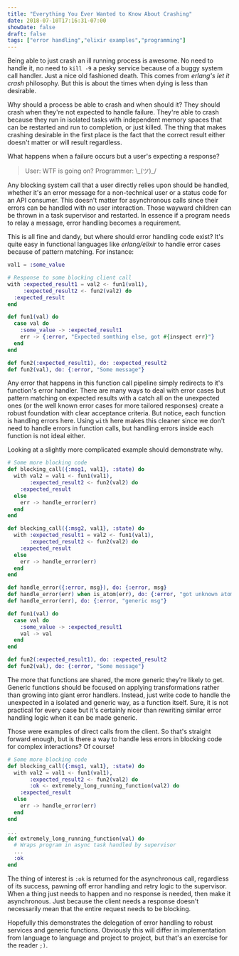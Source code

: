 ```yaml
---
title: "Everything You Ever Wanted to Know About Crashing"
date: 2018-07-10T17:16:31-07:00
showDate: false
draft: false
tags: ["error handling","elixir examples","programming"]
---
```

Being able to just crash an ill running process is awesome.
No need to handle it, no need to `kill -9` a pesky service because of a buggy system call handler.
Just a nice old fashioned death.
This comes from _erlang's let it crash_ philosophy.
But this is about the times when dying is less than desirable.

Why should a process be able to crash and when should it?
They should crash when they're not expected to handle failure.
They're able to crash because they run in isolated tasks with independent memory spaces that can be restarted and run to completion, or just killed.
The thing that makes crashing desirable in the first place is the fact that the correct result either doesn't matter or will result regardless.

What happens when a failure occurs but a user's expecting a response?

> User: WTF is going on?
> Programmer: \\\_(ツ)\_/

Any blocking system call that a user directly relies upon should be handled, whether it's an error message for a non-technical user or a status code for an API consumer.
This doesn't matter for asynchronous calls since their errors can be handled with no user interaction.
Those wayward children can be thrown in a task supervisor and restarted.
In essence if a program needs to relay a message, error handling becomes a requirement.

This is all fine and dandy, but where should error handling code exist?
It's quite easy in functional languages like _erlang/elixir_ to handle error cases because of pattern matching.
For instance:
```elixir
val1 = :some_value

# Response to some blocking client call
with :expected_result1 = val2 <- fun1(val1),
     :expected_result2 <- fun2(val2) do
  :expected_result
end

def fun1(val) do
  case val do
    :some_value -> :expected_result1
    err -> {:error, "Expected somthing else, got #{inspect err}"}
  end
end

def fun2(:expected_result1), do: :expected_result2
def fun2(val), do: {:error, "Some message"}
```
Any error that happens in this function call pipeline simply redirects to it's function's error handler.
There are many ways to deal with error cases but pattern matching on expected results with a catch all on the unexpected ones (or the well known error cases for more tailored responses) create a robust foundation with clear acceptance criteria.
But notice, each function is handling errors here.
Using `with` here makes this cleaner since we don't need to handle errors in function calls, but handling errors inside each function is not ideal either.

Looking at a slightly more complicated example should demonstrate why.
```elixir
# Some more blocking code
def blocking_call({:msg1, val1}, :state) do
  with val2 = val1 <- fun1(val1),
       :expected_result2 <- fun2(val2) do
    :expected_result
  else
    err -> handle_error(err)
  end
end

def blocking_call({:msg2, val1}, :state) do
  with :expected_result1 = val2 <- fun1(val1),
       :expected_result2 <- fun2(val2) do
    :expected_result
  else
    err -> handle_error(err)
  end
end

def handle_error({:error, msg}), do: {:error, msg}
def handle_error(err) when is_atom(err), do: {:error, "got unknown atom"}
def handle_error(err), do: {:error, "generic msg"}

def fun1(val) do
  case val do
    :some_value -> :expected_result1
    val -> val
  end
end

def fun2(:expected_result1), do: :expected_result2
def fun2(val), do: {:error, "Some message"}
```
The more that functions are shared, the more generic they're likely to get.
Generic functions should be focused on applying transformations rather than growing into giant error handlers.
Instead, just write code to handle the unexpected in a isolated and generic way, as a function itself.
Sure, it is not practical for every case but it's certainly nicer than rewriting similar error handling logic when it can be made generic.

Those were examples of direct calls from the client.
So that's straight forward enough, but is there a way to handle less errors in blocking code for complex interactions?
Of course!
```elixir
# Some more blocking code
def blocking_call({:msg1, val1}, :state) do
  with val2 = val1 <- fun1(val1),
       :expected_result2 <- fun2(val2) do
       :ok <- extremely_long_running_function(val2) do
    :expected_result
  else
    err -> handle_error(err)
  end
end

...
def extremely_long_running_function(val) do
  # Wraps program in async task handled by supervisor
  ...
  :ok
end
```
The thing of interest is `:ok` is returned for the asynchronous call, regardless of its success, pawning off error handling and retry logic to the supervisor.
When a thing just needs to happen and no response is needed, then make it asynchronous.
Just because the client needs a response doesn't necessarily mean that the entire request needs to be blocking.

Hopefully this demonstrates the delegation of error handling to robust services and generic functions.
Obviously this will differ in implementation from language to language and project to project, but that's an exercise for the reader `;)`.
